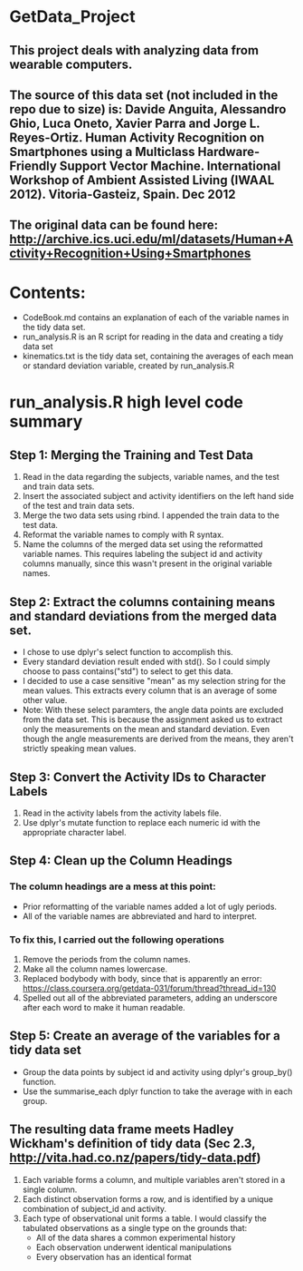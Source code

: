 # GetData_Project

## This project deals with analyzing data from wearable computers.

## The source of this data set (not included in the repo due to size) is: Davide Anguita, Alessandro Ghio, Luca Oneto, Xavier Parra and Jorge L. Reyes-Ortiz. Human Activity Recognition on Smartphones using a Multiclass Hardware-Friendly Support Vector Machine. International Workshop of Ambient Assisted Living (IWAAL 2012). Vitoria-Gasteiz, Spain. Dec 2012

## The original data can be found here: http://archive.ics.uci.edu/ml/datasets/Human+Activity+Recognition+Using+Smartphones

# Contents:
* CodeBook.md contains an explanation of each of the variable names in the tidy data set.
* run_analysis.R is an R script for reading in the data and creating a tidy data set
* kinematics.txt is the tidy data set, containing the averages of each mean or standard deviation variable, created by run_analysis.R

# run_analysis.R high level code summary

## Step 1: Merging the Training and Test Data
1. Read in the data regarding the subjects, variable names, and the test and train data sets.
2. Insert the associated subject and activity identifiers on the left hand side of the test and train data sets.
3. Merge the two data sets using rbind. I appended the train data to the test data.
4. Reformat the variable names to comply with R syntax.
5. Name the columns of the merged data set using the reformatted variable names. This requires labeling the subject id and activity columns manually, since this wasn't present in the original variable names.

## Step 2: Extract the columns containing means and standard deviations from the merged data set.
* I chose to use dplyr's select function to accomplish this.
* Every standard deviation result ended with std(). So I could simply choose to pass contains("std") to select to get this data.
* I decided to use a case sensitive "mean" as my selection string for the mean values. This extracts every column that is an average of some other value.
* Note: With these select paramters, the angle data points are excluded from the data set. This is because the assignment asked us to extract only the measurements on the mean and standard deviation. Even though the angle measurements are derived from the means, they aren't strictly speaking mean values.

## Step 3: Convert the Activity IDs to Character Labels
1. Read in the activity labels from the activity labels file.
2. Use dplyr's mutate function to replace each numeric id with the appropriate character label.

## Step 4: Clean up the Column Headings

### The column headings are a mess at this point:
* Prior reformatting of the variable names added a lot of ugly periods.
* All of the variable names are abbreviated and hard to interpret.

### To fix this, I carried out the following operations

1. Remove the periods from the column names.
2. Make all the column names lowercase.
3. Replaced bodybody with body, since that is apparently an error: https://class.coursera.org/getdata-031/forum/thread?thread_id=130
4. Spelled out all of the abbreviated parameters, adding an underscore after each word to make it human readable.

## Step 5: Create an average of the variables for a tidy data set
* Group the data points by subject id and activity using dplyr's group_by() function.
* Use the summarise_each dplyr function to take the average with in each group.

## The resulting data frame meets Hadley Wickham's definition of tidy data (Sec 2.3, http://vita.had.co.nz/papers/tidy-data.pdf)

1. Each variable forms a column, and multiple variables aren't stored in a single column.
2. Each distinct observation forms a row, and is identified by a unique combination of subject_id and activity.
3. Each type of observational unit forms a table. I would classify the tabulated observations as a single type on the grounds that:
	* All of the data shares a common experimental history
	* Each observation underwent identical manipulations
	* Every observation has an identical format

